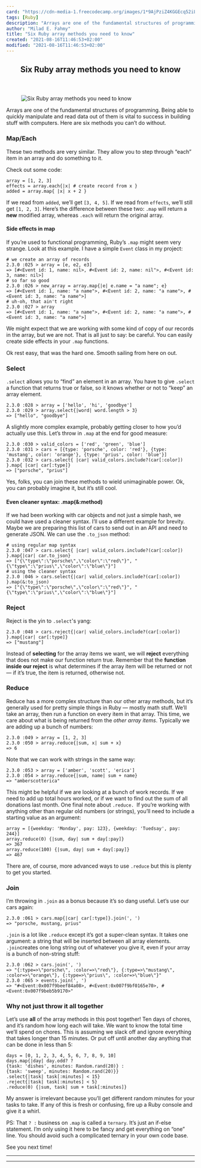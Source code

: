 ```yaml
---
card: "https://cdn-media-1.freecodecamp.org/images/1*9AjPziZ4KGGEcq52iLMcPA.jpeg"
tags: [Ruby]
description: "Arrays are one of the fundamental structures of programming. "
author: "Milad E. Fahmy"
title: "Six Ruby array methods you need to know"
created: "2021-08-16T11:46:53+02:00"
modified: "2021-08-16T11:46:53+02:00"
---
```

<div class="site-wrapper">
<main id="site-main" class="site-main outer">
<div class="inner">
<article class="post-full post tag-ruby tag-tutorial tag-programming tag-web-development tag-technology ">
<header class="post-full-header">
<h1 class="post-full-title">Six Ruby array methods you need to know</h1>
</header>
<figure class="post-full-image">
<picture>
<source media="(max-width: 700px)" sizes="1px" srcset="data:image/gif;base64,R0lGODlhAQABAIAAAAAAAP///yH5BAEAAAAALAAAAAABAAEAAAIBRAA7 1w">
<source media="(min-width: 701px)" sizes="(max-width: 800px) 400px,
(max-width: 1170px) 700px,
1400px" srcset="https://cdn-media-1.freecodecamp.org/images/1*9AjPziZ4KGGEcq52iLMcPA.jpeg 300w,
https://cdn-media-1.freecodecamp.org/images/1*9AjPziZ4KGGEcq52iLMcPA.jpeg 600w,
https://cdn-media-1.freecodecamp.org/images/1*9AjPziZ4KGGEcq52iLMcPA.jpeg 1000w,
https://cdn-media-1.freecodecamp.org/images/1*9AjPziZ4KGGEcq52iLMcPA.jpeg 2000w">
<img onerror="this.style.display='none'" src="https://cdn-media-1.freecodecamp.org/images/1*9AjPziZ4KGGEcq52iLMcPA.jpeg" alt="Six Ruby array methods you need to know">
</picture>
</figure>
<section class="post-full-content">
<div class="post-content">
<p>Arrays are one of the fundamental structures of programming. Being able to quickly manipulate and read data out of them is vital to success in building stuff with computers. Here are six methods you can’t do without.</p><h3 id="map-each">Map/Each</h3><p>These two methods are very similar. They allow you to step through “each” item in an array and do something to it.</p><p>Check out some code:</p><pre><code class="language-ruby">array = [1, 2, 3]
effects = array.each{|x| # create record from x }
added = array.map{ |x| x + 2 }</code></pre><p>If we read from <code>added</code>, we’ll get <code>[3, 4, 5]</code>. If we read from <code>effects</code>, we’ll still get <code>[1, 2, 3]</code>. Here’s the difference between these two: <code>.map</code> will return a <strong>new</strong> modified array, whereas <code>.each</code> will return the original array.</p><h4 id="side-effects-in-map">Side effects in map</h4><p>If you’re used to functional programming, Ruby’s <code>.map</code> might seem very strange. Look at this example. I have a simple <code>Event</code> class in my project:</p><pre><code class="language-ruby"># we create an array of records
2.3.0 :025 &gt; array = [e, e2, e3]
=&gt; [#&lt;Event id: 1, name: nil&gt;, #&lt;Event id: 2, name: nil"&gt;, #&lt;Event id: 3, name: nil&gt;]
# so far so good
2.3.0 :026 &gt; new_array = array.map{|e| e.name = "a name"; e}
=&gt; [#&lt;Event id: 1, name: "a name"&gt;, #&lt;Event id: 2, name: "a name"&gt;, #&lt;Event id: 3, name: "a name"&gt;]
# uh-oh, that ain't right
2.3.0 :027 &gt; array
=&gt; [#&lt;Event id: 1, name: "a name"&gt;, #&lt;Event id: 2, name: "a name"&gt;, #&lt;Event id: 3, name: "a name"&gt;]</code></pre><p>We might expect that we are working with some kind of copy of our records in the array, but we are not. That is all just to say: be careful. You can easily create side effects in your <code>.map</code> functions.</p><p>Ok rest easy, that was the hard one. Smooth sailing from here on out.</p><h3 id="select">Select</h3><p><code>.select</code> allows you to “find” an element in an array. You have to give <code>.select</code> a function that returns true or false, so it knows whether or not to “keep” an array element.</p><pre><code>2.3.0 :028 &gt; array = ['hello', 'hi', 'goodbye']
2.3.0 :029 &gt; array.select{|word| word.length &gt; 3}
=&gt; ["hello", "goodbye"]</code></pre><p>A slightly more complex example, probably getting closer to how you’d actually use this. Let’s throw in <code>.map</code> at the end for good measure:</p><pre><code class="language-ruby">2.3.0 :030 &gt; valid_colors = ['red', 'green', 'blue']
2.3.0 :031 &gt; cars = [{type: 'porsche', color: 'red'}, {type: 'mustang', color: 'orange'}, {type: 'prius', color: 'blue'}]
2.3.0 :032 &gt; cars.select{ |car| valid_colors.include?(car[:color]) }.map{ |car| car[:type]}
=&gt; ["porsche", "prius"]</code></pre><p>Yes, folks, you can join these methods to wield unimaginable power. Ok, you can probably imagine it, but it’s still cool.</p><h4 id="even-cleaner-syntax-map-method-">Even cleaner syntax: .map(&amp;:method)</h4><p>If we had been working with car objects and not just a simple hash, we could have used a cleaner syntax. I’ll use a different example for brevity. Maybe we are preparing this list of cars to send out in an API and need to generate JSON. We can use the <code>.to_json</code> method:</p><pre><code class="language-ruby"># using regular map syntax
2.3.0 :047 &gt; cars.select{ |car| valid_colors.include?(car[:color]) }.map{|car| car.to_json}
=&gt; ["{\"type\":\"porsche\",\"color\":\"red\"}", "{\"type\":\"prius\",\"color\":\"blue\"}"]
# using the cleaner syntax
2.3.0 :046 &gt; cars.select{|car| valid_colors.include?(car[:color]) }.map(&amp;:to_json)
=&gt; ["{\"type\":\"porsche\",\"color\":\"red\"}", "{\"type\":\"prius\",\"color\":\"blue\"}"]</code></pre><h3 id="reject">Reject</h3><p>Reject is the yin to <code>.select</code>'s yang:</p><pre><code class="language-ruby">2.3.0 :048 &gt; cars.reject{|car| valid_colors.include?(car[:color]) }.map{|car| car[:type]}
=&gt; ["mustang"]</code></pre><p>Instead of <strong>selecting</strong> for the array items we want, we will <strong>reject</strong> everything that does not make our function return true. Remember that the <strong>function inside our reject</strong> is what determines if the array item will be returned or not — if it’s true, the item is returned, otherwise not.</p><h3 id="reduce-function reduce() { [native code] }1">Reduce</h3><p>Reduce has a more complex structure than our other array methods, but it’s generally used for pretty simple things in Ruby — mostly math stuff. We’ll take an array, then run a function on every item in that array. This time, we care about what is being returned from the <em>other array items</em>. Typically we are adding up a bunch of numbers:</p><pre><code class="language-ruby">2.3.0 :049 &gt; array = [1, 2, 3]
2.3.0 :050 &gt; array.reduce{|sum, x| sum + x}
=&gt; 6</code></pre><p>Note that we can work with strings in the same way:</p><pre><code class="language-ruby">2.3.0 :053 &gt; array = ['amber', 'scott', 'erica']
2.3.0 :054 &gt; array.reduce{|sum, name| sum + name}
=&gt; "amberscotterica"</code></pre><p>This might be helpful if we are looking at a bunch of work records. If we need to add up total hours worked, or if we want to find out the sum of all donations last month. One final note about <code>.reduce. </code>If you’re working with anything other than regular old numbers (or strings), you’ll need to include a starting value as an argument:</p><pre><code class="language-ruby">array = [{weekday: 'Monday', pay: 123}, {weekday: 'Tuedsay', pay: 244}]
array.reduce(0) {|sum, day| sum + day[:pay]}
=&gt; 367
array.reduce(100) {|sum, day| sum + day[:pay]}
=&gt; 467</code></pre><p>There are, of course, more advanced ways to use <code>.reduce</code> but this is plenty to get you started.</p><h3 id="join-function join() { [native code] }1">Join</h3><p>I’m throwing in <code>.join</code> as a bonus because it’s so dang useful. Let’s use our cars again:</p><pre><code class="language-ruby">2.3.0 :061 &gt; cars.map{|car| car[:type]}.join(', ')
=&gt; "porsche, mustang, prius"</code></pre><p><code>.join</code> is a lot like <code>.reduce</code> except it’s got a super-clean syntax. It takes one argument: a string that will be inserted between all array elements. <code>.join</code>creates one long string out of whatever you give it, even if your array is a bunch of non-string stuff:</p><pre><code class="language-ruby">2.3.0 :062 &gt; cars.join(', ')
=&gt; "{:type=&gt;\"porsche\", :color=&gt;\"red\"}, {:type=&gt;\"mustang\", :color=&gt;\"orange\"}, {:type=&gt;\"prius\", :color=&gt;\"blue\"}"
2.3.0 :065 &gt; events.join(', ')
=&gt; "#&lt;Event:0x007f9beef84a08&gt;, #&lt;Event:0x007f9bf0165e70&gt;, #&lt;Event:0x007f9beb5b9170&gt;"</code></pre><h3 id="why-not-just-throw-it-all-together">Why not just throw it all together</h3><p>Let’s use <strong>all</strong> of the array methods in this post together! Ten days of chores, and it’s random how long each will take. We want to know the total time we’ll spend on chores. This is assuming we slack off and ignore everything that takes longer than 15 minutes. Or put off until another day anything that can be done in less than 5:</p><pre><code class="language-ruby">days = [0, 1, 2, 3, 4, 5, 6, 7, 8, 9, 10]
days.map{|day| day.odd? ?
{task: 'dishes', minutes: Random.rand(20)} :
{task: 'sweep', minutes: Random.rand(20)}}
.select{|task| task[:minutes] &lt; 15}
.reject{|task| task[:minutes] &lt; 5}
.reduce(0) {|sum, task| sum + task[:minutes]}</code></pre><p>My answer is irrelevant because you’ll get different random minutes for your tasks to take. If any of this is fresh or confusing, fire up a Ruby console and give it a whirl.</p><p>PS: That <code>? :</code> business on <code>.map</code> is called a <code>ternary</code>. It’s just an if-else statement. I’m only using it here to be fancy and get everything on “one” line. You should avoid such a complicated ternary in your own code base.</p><p>See you next time!</p>
</div>
<hr>
<hr>
</section>
</article>
</div>
</main>
</div>
<!-- Google Tag Manager (noscript) -->
<!-- End Google Tag Manager (noscript) -->
